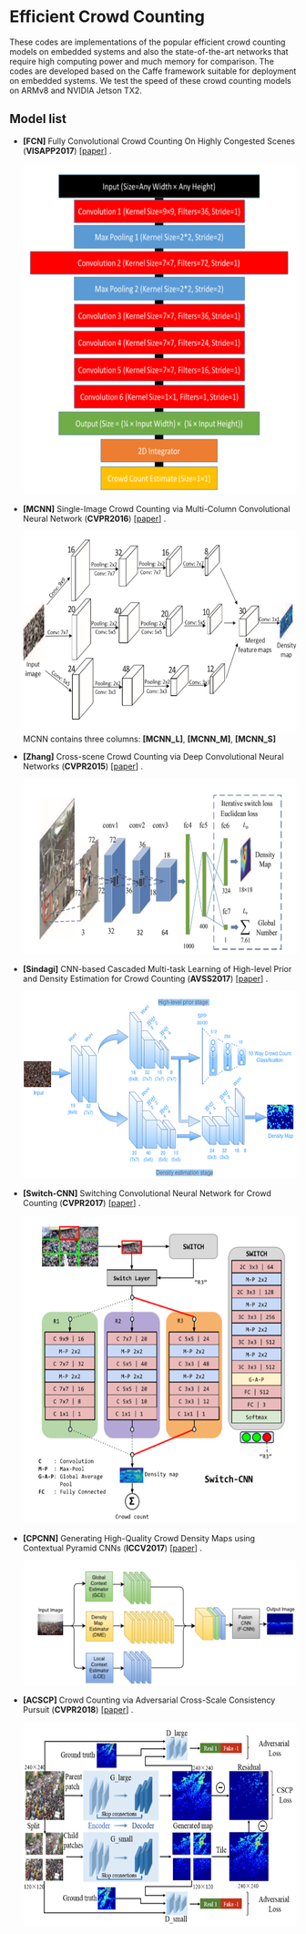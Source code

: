 # Efficient Crowd Counting

These codes are implementations of the popular efficient crowd counting models on embedded systems and also the state-of-the-art networks that require high computing power and much memory for comparison. The codes are developed based on the Caffe framework suitable for deployment on embedded systems. We test the speed of these crowd counting models on ARMv8 and NVIDIA Jetson TX2.

## Model list
- <a name="FCN"></a> **[FCN]** Fully Convolutional Crowd Counting On Highly Congested Scenes (**VISAPP2017**) [[paper](https://arxiv.org/abs/1612.00220)] 
.<div align=center><img src="https://github.com/Michael-Xiu/Caffe-Efficient_Crowd_counting/raw/master/model/FCN.png" width="600" height="581" /></div>
  
- <a name="MCNN"></a> **[MCNN]** Single-Image Crowd Counting via Multi-Column Convolutional Neural Network (**CVPR2016**) [[paper](https://pdfs.semanticscholar.org/7ca4/bcfb186958bafb1bb9512c40a9c54721c9fc.pdf)]
.<div align=center><img src="https://github.com/Michael-Xiu/Caffe-Efficient_Crowd_counting/raw/master/model/MCNN.png" width="600" height="353" /></div>
MCNN contains three columns: **[MCNN_L]**, **[MCNN_M]**, **[MCNN_S]**

- <a name="Zhang"></a> **[Zhang]** Cross-scene Crowd Counting via Deep Convolutional Neural Networks (**CVPR2015**) [[paper](https://www.ee.cuhk.edu.hk/~xgwang/papers/zhangLWYcvpr15.pdf)]
.<div align=center><img src="https://github.com/Michael-Xiu/Caffe-Efficient_Crowd_counting/raw/master/model/Zhang.png" width="600" height="308" /></div>

- <a name="Sindagi"></a> **[Sindagi]** CNN-based Cascaded Multi-task Learning of High-level Prior and Density Estimation for Crowd Counting (**AVSS2017**) [[paper](https://arxiv.org/abs/1707.09605)]
.<div align=center><img src="https://github.com/Michael-Xiu/Caffe-Efficient_Crowd_counting/raw/master/model/Sindagi.png" width="600" height="329" /></div>

- <a name="Switch-CNN"></a> **[Switch-CNN]** Switching Convolutional Neural Network for Crowd Counting (**CVPR2017**) [[paper](https://arxiv.org/abs/1708.00199)]
.<div align=center><img src="https://github.com/Michael-Xiu/Caffe-Efficient_Crowd_counting/raw/master/model/SwitchCNN.png" width="600" height="541" /></div>

- <a name="CPCNN"></a> **[CPCNN]** Generating High-Quality Crowd Density Maps using Contextual Pyramid CNNs (**ICCV2017**) [[paper](https://arxiv.org/abs/1708.00953)]
.<div align=center><img src="https://github.com/Michael-Xiu/Caffe-Efficient_Crowd_counting/raw/master/model/CPCNN.png" width="528" height="219" /></div>

- <a name="ACSCP"></a> **[ACSCP]**  Crowd Counting via Adversarial Cross-Scale Consistency Pursuit  (**CVPR2018**) [[paper](http://openaccess.thecvf.com/content_cvpr_2018/papers/Shen_Crowd_Counting_via_CVPR_2018_paper.pdf)]
.<div align=center><img src="https://github.com/Michael-Xiu/Caffe-Efficient_Crowd_counting/raw/master/model/ACSCP.png" width="600" height="358" /></div>
